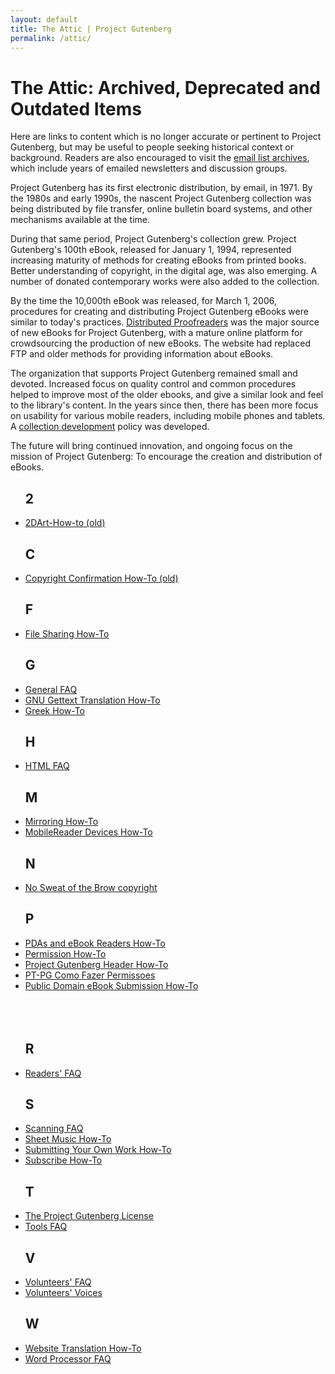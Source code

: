 ```yaml
---
layout: default
title: The Attic | Project Gutenberg
permalink: /attic/
---
```


The Attic: Archived, Deprecated and Outdated Items
==================================================

Here are links to content which is no longer accurate or pertinent to Project Gutenberg, but may be useful to people seeking historical context or background. Readers are also encouraged to visit the [email list archives](https://lists.pglaf.org), which include years of emailed newsletters and discussion groups.

Project Gutenberg has its first electronic distribution, by email, in 1971. By the 1980s and early 1990s, the nascent Project Gutenberg collection was being distributed by file transfer, online bulletin board systems, and other mechanisms available at the time.

During that same period, Project Gutenberg's collection grew. Project Gutenberg's 100th eBook, released for January 1, 1994, represented increasing maturity of methods for creating eBooks from printed books. Better understanding of copyright, in the digital age, was also emerging. A number of donated contemporary works were also added to the collection.

By the time the 10,000th eBook was released, for March 1, 2006, procedures for creating and distributing Project Gutenberg eBooks were similar to today's practices. [Distributed Proofreaders](https://www.pgdp.net) was the major source of new eBooks for Project Gutenberg, with a mature online platform for crowdsourcing the production of new eBooks. The website had replaced FTP and older methods for providing information about eBooks. 

The organization that supports Project Gutenberg remained small and devoted. Increased focus on quality control and common procedures helped to improve most of the older ebooks, and give a similar look and feel to the library's content. In the years since then, there has been more focus on usability for various mobile readers, including mobile phones and tablets. A [collection development](/policy/collection_development.html) policy was developed.

The future will bring continued innovation, and ongoing focus on the mission of Project Gutenberg: To encourage the creation and distribution of eBooks.


 <div class="bookshelves ">
    <ul>
      <h2>2</h2>
      <li><a href="/attic/2DArt.html">2DArt-How-to (old)</a></li>
      <h2>C</h2>
      <li><a href="/attic/copyright_confirmation.html">Copyright Confirmation How-To (old)</a></li>
      <h2>F</h2>
      <li><a href="/attic/file_sharing.html">File Sharing How-To</a></li>
      <h2>G</h2>
      <li><a href="/how_to/general_faq.html">General FAQ</a></li>
      <li><a href="/how_to/gnu_gettext_translation.html">GNU Gettext Translation How-To</a></li>
      <li><a href="/how_to/greek.html">Greek How-To</a></li>
      <h2>H</h2>
      <li><a href="/how_to/html_faq.html">HTML FAQ</a></li>
      <h2>M</h2>
      <li><a href="/how_to/mirroring.html">Mirroring How-To</a></li>
      <li><a href="/help/mobile.html">MobileReader Devices How-To</a></li>
      <h2>N</h2>
      <li><a href="no_sweat_copyright.html">No Sweat of the Brow copyright</a></li>
      <h2>P</h2>
      <li><a href="pdas_ebook_readers.html">PDAs and eBook Readers How-To</a></li>
      <li><a href="permission.html">Permission How-To</a></li>
      <li><a href="project_gutenberg_header.html">Project Gutenberg Header How-To</a></li>
      <li><a href="pt_pg_como_fazer_permissoes.html">PT-PG Como Fazer Permissoes</a></li>
      <li><a href="public_domain_ebook_submission.html">Public Domain eBook Submission How-To</a></li>
      <br><br><br>
      <h2>R</h2>
      <li><a href="readers_faq.html">Readers' FAQ</a></li>
      <h2>S</h2>
      <li><a href="scanning_faq.html">Scanning FAQ</a></li>
      <li><a href="sheet_music.html">Sheet Music How-To</a></li>
      <li><a href="submitting_your_own_work.html">Submitting Your Own Work How-To</a></li>
      <li><a href="subscribe_how_to.html">Subscribe How-To</a></li>
      <h2>T</h2>
      <li><a href="project_gutenberg_license.html">The Project Gutenberg License</a></li>
      <li><a href="tools_faq.html">Tools FAQ </a></li>
      <h2>V</h2>
      <li><a href="volunteers_faq.html">Volunteers' FAQ</a></li>
      <li><a href="volunteers_voices.html">Volunteers' Voices</a></li>
      <h2>W</h2>
      <li><a href="website_translation.html">Website Translation How-To</a></li>
      <li><a href="word_processor_faq.html">Word Processor FAQ</a></li>
    </ul>
  </div>

